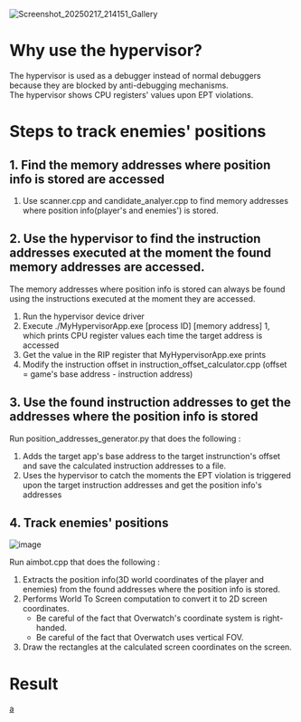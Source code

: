 ![Screenshot_20250217_214151_Gallery](https://github.com/user-attachments/assets/16aa0185-5165-48f7-906e-ffa47b1e4d49)

# Why use the hypervisor?
The hypervisor is used as a debugger instead of normal debuggers because they are blocked by anti-debugging mechanisms.<br>
The hypervisor shows CPU registers' values upon EPT violations.<br>

# Steps to track enemies' positions
## 1. Find the memory addresses where position info is stored are accessed
1. Use scanner.cpp and candidate_analyer.cpp to find memory addresses where position info(player's and enemies') is stored.

## 2. Use the hypervisor to find the instruction addresses executed at the moment the found memory addresses are accessed.
The memory addresses where position info is stored can always be found using the instructions executed at the moment they are accessed.
1. Run the hypervisor device driver
2. Execute ./MyHypervisorApp.exe [process ID] [memory address] 1, which prints CPU register values each time the target address is accessed
3. Get the value in the RIP register that MyHypervisorApp.exe prints
4. Modify the instruction offset in instruction_offset_calculator.cpp (offset = game's base address - instruction address)

## 3. Use the found instruction addresses to get the addresses where the position info is stored
Run position_addresses_generator.py that does the following :
1. Adds the target app's base address to the target instrunction's offset and save the calculated instruction addresses to a file.
2. Uses the hypervisor to catch the moments the EPT violation is triggered upon the target instruction addresses and
get the position info's addresses

## 4. Track enemies' positions
![image](https://github.com/user-attachments/assets/3baca4d2-27d7-48ea-8165-2b5ff8727bc2)

Run aimbot.cpp that does the following :
1. Extracts the position info(3D world coordinates of the player and enemies) from the found addresses where the position info is stored.
2. Performs World To Screen computation to convert it to 2D screen coordinates.
    - Be careful of the fact that Overwatch's coordinate system is right-handed.
    - Be careful of the fact that Overwatch uses vertical FOV.
3. Draw the rectangles at the calculated screen coordinates on the screen.

# Result
[a](https://github.com/user-attachments/assets/6b9f77b8-544e-47e3-9b92-c3f8a80dcb90)
